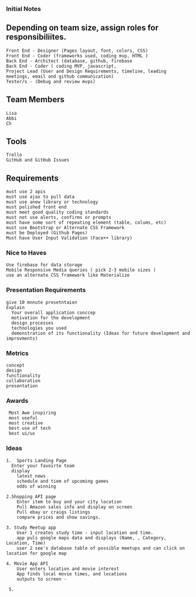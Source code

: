 ### Initial Notes

## Depending on team size, assign roles for responsibiliites.

    Front End - Designer (Pages layout, font, colors, CSS)  
    Front End - Coder (frameworks used, coding mvp, HTML )  
    Back End - Architect (database, github, firebase  
    Back End - Coder ( coding MVP, javascript,   
    Project Lead (User and Design Requirements, timeline, leading meetings, email and github communication)  
    Tester/s - (Debug and review mvps)  
  
  
 ## Team Members
    Lisa
    Abbi
    Ch
  
 ## Tools
    Trello
    GitHub and GitHub Issues
  
  
##  Requirements
  
    must use 2 apis  
    must use ajax to pull data  
    must use anew library or technology  
    must polished front end  
    must meet good quality coding standards  
    must not use alerts, confirms or prompts  
    must have some sort of repeating element (table, colums, etc)    
    must use Bootstrap or Alternate CSS Framework  
    must be Deployed (Github Pages)  
    Must have User Input Validation (Face++ library)  
  
###  Nice to Haves  
    Use firebase for data storage  
    Mobile Responsive Media queries ( pick 2-3 mobile sizes )  
    use an alternate CSS framework like Materialize  
  
###  Presentation Requirements  
    give 10 mnnute presetntaion  
    Explain  
      Your overall application conccep  
      motivation for the development  
      design processes  
      technologies you used  
      demonstration of its functionality (Ideas for future development and improvments)  

 ### Metrics  
    concept  
    design  
    functionality  
    collaboration  
    presentation  
    
 ###  Awards
     Most Awe inspiring
     most useful
     most creative
     best use of tech
     best ui/ux

   
  ### Ideas  
    1.  Sports Landing Page
      Enter your favoirte team
      display
        latest news
        schedule and tiem of upcoming games
        odds of winning

    2.Shopping API page
        Enter item to buy and your city location
        Pull Amazon sales info and display on screen
        Pull ebay or craigs listings 
        compare prices and show savings.
  
    3. Study Meetup app
        User 1 creates study time - input location and time.
        app puls google maps data and displays (Name, , Category, Location, Time)
        user 2 see's database table of possible meetups and can click on location for google map
  
    4. Movie App API
        User enters location and movie interest
        App finds local movie times, and locations
        outputs to screen - 
        
     5. 
  
  

  
  
  
